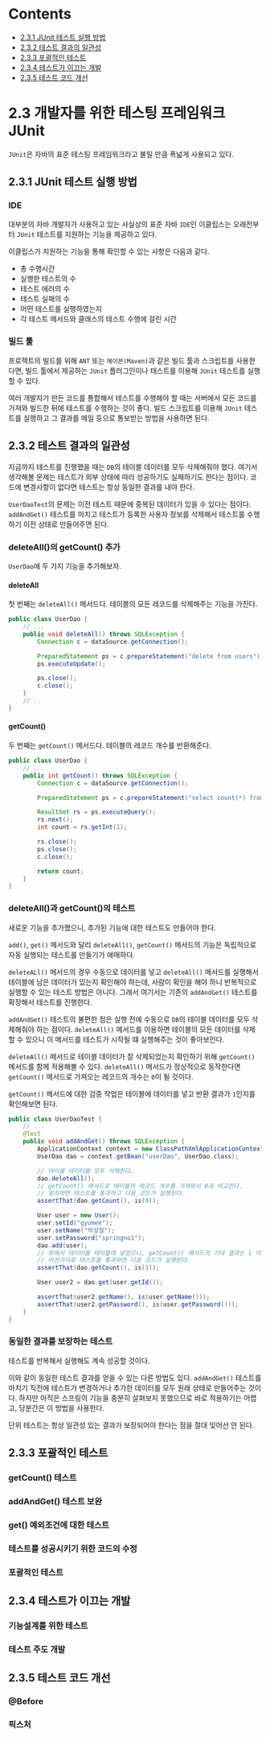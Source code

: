 # Contents

- [2.3.1 JUnit 테스트 실행 방법](#231-JUnit-테스트-실행-방법)
- [2.3.2 테스트 결과의 일관성](#232-테스트-결과의-일관성)
- [2.3.3 포괄적인 테스트](#233-포괄적인-테스트)
- [2.3.4 테스트가 이끄는 개발](#234-테스트가-이끄는-개발)
- [2.3.5 테스트 코드 개선](#235-테스트-코드-개선)

# 2.3 개발자를 위한 테스팅 프레임워크 JUnit

`JUnit`은 자바의 표준 테스팅 프레임워크라고 불릴 만큼 폭넓게 사용되고 있다.

## 2.3.1 JUnit 테스트 실행 방법

### IDE

대부분의 자바 개발자가 사용하고 있는 사실상의 표준 자바 `IDE`인 이클립스는 오래전부터 `JUnit` 테스트를 지원하는 기능을 제공하고 있다.

이클립스가 지원하는 기능을 통해 확인할 수 있는 사항은 다음과 같다.

- 총 수행시간
- 실행한 테스트의 수
- 테스트 에러의 수
- 테스트 실패의 수
- 어떤 테스트를 실행하였는지
- 각 테스트 메서드와 클래스의 테스트 수행에 걸린 시간

### 빌드 툴

프로젝트의 빌드를 위해 `ANT` 또는 `메이븐(Maven)`과 같은 빌드 툴과 스크립트를 사용한다면, 빌드 툴에서 제공하는 `JUnit` 플러그인이나 태스트를 이용해 `JUnit` 테스트를 실행할 수 있다.

여러 개발자가 만든 코드를 통합해서 테스트를 수행해야 할 때는 서버에서 모든 코드를 가져와 빌드한 뒤에 테스트를 수행하는 것이 좋다. 빌드 스크립트를 이용해 `JUnit` 테스트를 실행하고 그 결과를 메일 등으로 통보받는 방법을 사용하면 된다.

## 2.3.2 테스트 결과의 일관성

지금까지 테스트를 진행했을 때는 `DB`의 테이블 데이터를 모두 삭제해줘야 했다. 여기서 생각해볼 문제는 테스트가 외부 상태에 따라 성공하기도 실패하기도 한다는 점이다. 코드에 변경사항이 없다면 테스트는 항상 동일한 결과를 내야 한다.

`UserDaoTest`의 문제는 이전 테스트 때문에 중복된 데이터가 있을 수 있다는 점이다. `addAndGet()` 테스트를 마치고 테스트가 등록한 사용자 정보를 삭제해서 테스트를 수행하기 이전 상태로 만들어주면 된다.

### deleteAll()의 getCount() 추가

`UserDao`에 두 가지 기능을 추가해보자.

#### deleteAll

첫 번째는 `deleteAll()` 메서드다. 테이블의 모든 레코드를 삭제해주는 기능을 가진다.

```java
public class UserDao {
    // ...
    public void deleteAll() throws SQLException {
        Connection c = dataSource.getConnection();

        PreparedStatement ps = c.prepareStatement("delete from users");
        ps.executeUpdate();

        ps.close();
        c.close();
    }
    // ..
}
```

#### getCount()

두 번째는 `getCount()` 메서드다. 테이블의 레코드 개수를 반환해준다.

```java
public class UserDao {
    // ...
    public int getCount() throws SQLException {
        Connection c = dataSource.getConnection();

        PreparedStatement ps = c.prepareStatement("select count(*) from users");

        ResultSet rs = ps.executeQuery();
        rs.next();
        int count = rs.getInt(1);

        rs.close();
        ps.close();
        c.close();

        return count;
    }
}
```

### deleteAll()과 getCount()의 테스트

새로운 기능을 추가했으니, 추가된 기능에 대한 테스트도 만들어야 한다.

`add()`, `get()` 메서드와 달리 `deleteAll()`, `getCount()` 메서드의 기능은 독립적으로 자동 실행되는 테스트를 만들기가 애매하다.

`deleteALl()` 메서드의 경우 수동으로 데이터를 넣고 `deleteAll()` 메서드를 실행해서 테이블에 남은 데이터가 있는지 확인해야 하는데, 사람이 확인을 해야 하니 반복적으로 실행할 수 있는 테스트 방법은 아니다. 그래서 여기서는 기존의 `addAndGet()` 테스트를 확장해서 테스트를 진행한다.

`addAndGet()` 테스트의 불편한 점은 실행 전에 수동으로 `DB`의 테이블 데이터를 모두 삭제해줘야 하는 점이다. `deleteAll()` 메서드를 이용하면 테이블의 모든 데이터를 삭제할 수 있으니 이 메서드를 테스트가 시작될 떄 실행해주는 것이 좋아보인다.

`deleteAll()` 메서드로 테이블 데이터가 잘 삭제되었는지 확인하기 위해 `getCount()` 메서드를 함께 적용해볼 수 있다. `deleteAll()` 메서드가 정상적으로 동작한다면 `getCount()` 메서드로 가져오는 레코드의 개수는 `0`이 될 것이다.

`getCount()` 메서드에 대한 검증 작업은 테이블에 데이터를 넣고 반환 결과가 `1`인지를 확인해보면 된다.

```java
public class UserDaoTest {
    // ...
    @Test
    public void addAndGet() throws SQLException {
        ApplicationContext context = new ClassPathXmlApplicationContext("applicationContext.xml");
        UserDao dao = context.getBean("userDao", UserDao.class);

        // 테이블 데이터를 모두 삭제한다.
        dao.deleteAll();
        // getCount() 메서드로 테이블의 레코드 개수를 가져와서 0과 비교한다.
        // 일치하면 테스트를 통과하고 다음 코드가 실행된다.
        assertThat(dao.getCount(), is(0));

        User user = new User();
        user.setId("gyumee");
        user.setName("박성철");
        user.setPassword("springno1");
        dao.add(user);
        // 위에서 데이터를 테이블에 넣었으니, getCount() 메서드의 기대 결과는 1 이다.
        // 마찬가지로 테스트를 통과하면 다음 코드가 실행된다.
        assertThat(dao.getCount(), is(1));

        User user2 = dao.get(user.getId());

        assertThat(user2.getName(), is(user.getName()));
        assertThat(user2.getPassword(), is(user.getPassword()));
    }
}
```

### 동일한 결과를 보장하는 테스트

테스트를 반복해서 실행해도 계속 성공할 것이다.

이와 같이 동일한 테스트 결과를 얻을 수 있는 다른 방법도 있다. `addAndGet()` 테스트를 마치기 직전에 테스트가 변경하거나 추가한 데이터를 모두 원래 상태로 만들어주는 것이다. 하지만 아직은 스프링의 기능을 충분히 살펴보지 못했으므로 바로 적용하기는 어렵고, 당분간은 이 방법을 사용한다.

단위 테스트는 항상 일관성 있는 결과가 보장되어야 한다는 점을 절대 잊어선 안 된다.

## 2.3.3 포괄적인 테스트

### getCount() 테스트

### addAndGet() 테스트 보완

### get() 예외조건에 대한 테스트

### 테스트를 성공시키기 위한 코드의 수정

### 포괄적인 테스트

## 2.3.4 테스트가 이끄는 개발

### 기능설계를 위한 테스트

### 테스트 주도 개발

## 2.3.5 테스트 코드 개선

### @Before

### 픽스처
